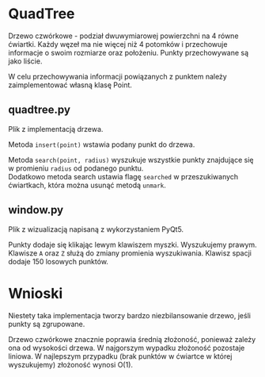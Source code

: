 # QuadTree 

Drzewo czwórkowe - podział dwuwymiarowej powierzchni na 4 równe ćwiartki. Każdy węzeł ma nie więcej niż 4 potomków i przechowuje informacje o swoim rozmiarze oraz położeniu. Punkty przechowywane są jako liście. 

W celu przechowywania informacji powiązanych z punktem należy zaimplementować własną klasę Point. 

## quadtree.py

Plik z implementacją drzewa. 

Metoda `insert(point)` wstawia podany punkt do drzewa. 

Metoda `search(point, radius)` wyszukuje wszystkie punkty znajdujące się w promieniu `radius` od podanego punktu.  
Dodatkowo metoda search ustawia flagę `searched` w przeszukiwanych ćwiartkach, która można usunąć metodą `unmark`. 

## window.py 

Plik z wizualizacją napisaną z wykorzystaniem PyQt5. 

Punkty dodaje się klikając lewym klawiszem myszki.
Wyszukujemy prawym.
Klawisze `A` oraz `Z` służą do zmiany promienia wyszukiwania.
Klawisz spacji dodaje 150 losowych punktów. 

# Wnioski 

Niestety taka implementacja tworzy bardzo niezbilansowanie drzewo, jeśli punkty są zgrupowane. 

Drzewo czwórkowe znacznie poprawia średnią złożoność, ponieważ zależy ona od wysokości drzewa.
W najgorszym wypadku złożoność pozostaje liniowa.
W najlepszym przypadku (brak punktów w ćwiartce w której wyszukujemy) złożoność wynosi O(1). 
